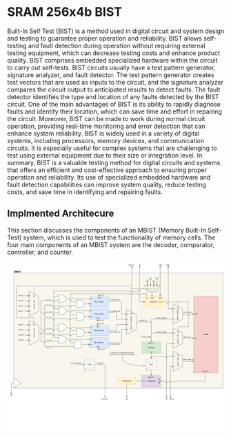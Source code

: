 # SRAM 256x4b BIST
Built-In Self Test (BIST) is a method used in digital circuit and system design and testing to guarantee
proper operation and reliability. BIST allows self-testing and fault detection during operation without
requiring external testing equipment, which can decrease testing costs and enhance product quality. BIST
comprises embedded specialized hardware within the circuit to carry out self-tests. BIST circuits usually
have a test pattern generator, signature analyzer, and fault detector. The test pattern generator creates
test vectors that are used as inputs to the circuit, and the signature analyzer compares the circuit output
to anticipated results to detect faults. The fault detector identifies the type and location of any faults
detected by the BIST circuit. One of the main advantages of BIST is its ability to rapidly diagnose faults
and identify their location, which can save time and effort in repairing the circuit. Moreover, BIST can
be made to work during normal circuit operation, providing real-time monitoring and error detection
that can enhance system reliability. BIST is widely used in a variety of digital systems, including
processors, memory devices, and communication circuits. It is especially useful for complex systems that
are challenging to test using external equipment due to their size or integration level. In summary, BIST
is a valuable testing method for digital circuits and systems that offers an efficient and cost-effective
approach to ensuring proper operation and reliability. Its use of specialized embedded hardware and
fault detection capabilities can improve system quality, reduce testing costs, and save time in identifying
and repairing faults.

## Implmented Architecure
This section discusses the components of an MBIST (Memory Built-In Self-Test) system, which is used to
test the functionality of memory cells. The four main components of an MBIST system are the decoder,
comparator, controller, and counter. 

![alt text](Results/BIST_SRAM_Architecture.png)


